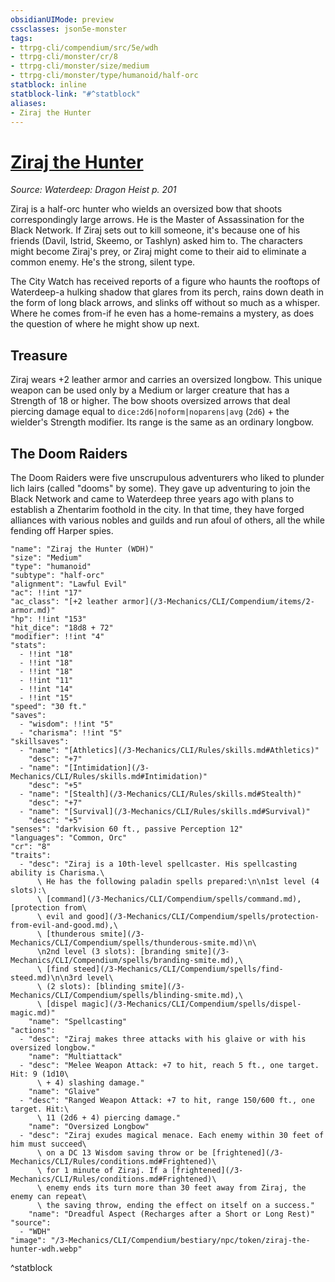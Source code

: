 ```yaml
---
obsidianUIMode: preview
cssclasses: json5e-monster
tags:
- ttrpg-cli/compendium/src/5e/wdh
- ttrpg-cli/monster/cr/8
- ttrpg-cli/monster/size/medium
- ttrpg-cli/monster/type/humanoid/half-orc
statblock: inline
statblock-link: "#^statblock"
aliases:
- Ziraj the Hunter
---
```

# [Ziraj the Hunter](3-Mechanics\CLI\Compendium\bestiary\npc/ziraj-the-hunter-wdh.md)
*Source: Waterdeep: Dragon Heist p. 201*  

Ziraj is a half-orc hunter who wields an oversized bow that shoots correspondingly large arrows. He is the Master of Assassination for the Black Network. If Ziraj sets out to kill someone, it's because one of his friends (Davil, Istrid, Skeemo, or Tashlyn) asked him to. The characters might become Ziraj's prey, or Ziraj might come to their aid to eliminate a common enemy. He's the strong, silent type.

The City Watch has received reports of a figure who haunts the rooftops of Waterdeep-a hulking shadow that glares from its perch, rains down death in the form of long black arrows, and slinks off without so much as a whisper. Where he comes from-if he even has a home-remains a mystery, as does the question of where he might show up next.

## Treasure

Ziraj wears +2 leather armor and carries an oversized longbow. This unique weapon can be used only by a Medium or larger creature that has a Strength of 18 or higher. The bow shoots oversized arrows that deal piercing damage equal to `dice:2d6|noform|noparens|avg` (`2d6`) + the wielder's Strength modifier. Its range is the same as an ordinary longbow.

## The Doom Raiders

The Doom Raiders were five unscrupulous adventurers who liked to plunder lich lairs (called "dooms" by some). They gave up adventuring to join the Black Network and came to Waterdeep three years ago with plans to establish a Zhentarim foothold in the city. In that time, they have forged alliances with various nobles and guilds and run afoul of others, all the while fending off Harper spies.

```statblock
"name": "Ziraj the Hunter (WDH)"
"size": "Medium"
"type": "humanoid"
"subtype": "half-orc"
"alignment": "Lawful Evil"
"ac": !!int "17"
"ac_class": "[+2 leather armor](/3-Mechanics/CLI/Compendium/items/2-armor.md)"
"hp": !!int "153"
"hit_dice": "18d8 + 72"
"modifier": !!int "4"
"stats":
  - !!int "18"
  - !!int "18"
  - !!int "18"
  - !!int "11"
  - !!int "14"
  - !!int "15"
"speed": "30 ft."
"saves":
  - "wisdom": !!int "5"
  - "charisma": !!int "5"
"skillsaves":
  - "name": "[Athletics](/3-Mechanics/CLI/Rules/skills.md#Athletics)"
    "desc": "+7"
  - "name": "[Intimidation](/3-Mechanics/CLI/Rules/skills.md#Intimidation)"
    "desc": "+5"
  - "name": "[Stealth](/3-Mechanics/CLI/Rules/skills.md#Stealth)"
    "desc": "+7"
  - "name": "[Survival](/3-Mechanics/CLI/Rules/skills.md#Survival)"
    "desc": "+5"
"senses": "darkvision 60 ft., passive Perception 12"
"languages": "Common, Orc"
"cr": "8"
"traits":
  - "desc": "Ziraj is a 10th-level spellcaster. His spellcasting ability is Charisma.\
      \ He has the following paladin spells prepared:\n\n1st level (4 slots):\
      \ [command](/3-Mechanics/CLI/Compendium/spells/command.md), [protection from\
      \ evil and good](/3-Mechanics/CLI/Compendium/spells/protection-from-evil-and-good.md),\
      \ [thunderous smite](/3-Mechanics/CLI/Compendium/spells/thunderous-smite.md)\n\
      \n2nd level (3 slots): [branding smite](/3-Mechanics/CLI/Compendium/spells/branding-smite.md),\
      \ [find steed](/3-Mechanics/CLI/Compendium/spells/find-steed.md)\n\n3rd level\
      \ (2 slots): [blinding smite](/3-Mechanics/CLI/Compendium/spells/blinding-smite.md),\
      \ [dispel magic](/3-Mechanics/CLI/Compendium/spells/dispel-magic.md)"
    "name": "Spellcasting"
"actions":
  - "desc": "Ziraj makes three attacks with his glaive or with his oversized longbow."
    "name": "Multiattack"
  - "desc": "Melee Weapon Attack: +7 to hit, reach 5 ft., one target. Hit: 9 (1d10\
      \ + 4) slashing damage."
    "name": "Glaive"
  - "desc": "Ranged Weapon Attack: +7 to hit, range 150/600 ft., one target. Hit:\
      \ 11 (2d6 + 4) piercing damage."
    "name": "Oversized Longbow"
  - "desc": "Ziraj exudes magical menace. Each enemy within 30 feet of him must succeed\
      \ on a DC 13 Wisdom saving throw or be [frightened](/3-Mechanics/CLI/Rules/conditions.md#Frightened)\
      \ for 1 minute of Ziraj. If a [frightened](/3-Mechanics/CLI/Rules/conditions.md#Frightened)\
      \ enemy ends its turn more than 30 feet away from Ziraj, the enemy can repeat\
      \ the saving throw, ending the effect on itself on a success."
    "name": "Dreadful Aspect (Recharges after a Short or Long Rest)"
"source":
  - "WDH"
"image": "/3-Mechanics/CLI/Compendium/bestiary/npc/token/ziraj-the-hunter-wdh.webp"
```
^statblock